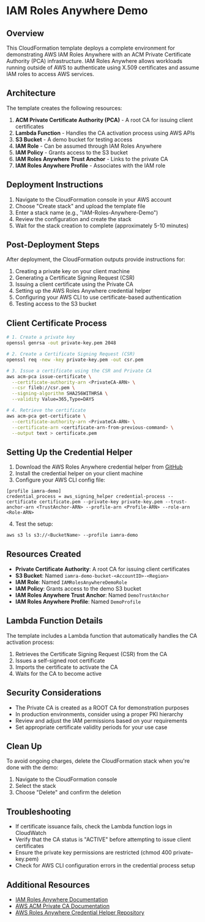 # IAM Roles Anywhere Demo

## Overview

This CloudFormation template deploys a complete environment for demonstrating AWS IAM Roles Anywhere with an ACM Private Certificate Authority (PCA) infrastructure. IAM Roles Anywhere allows workloads running outside of AWS to authenticate using X.509 certificates and assume IAM roles to access AWS services.

## Architecture

The template creates the following resources:

1. **ACM Private Certificate Authority (PCA)** - A root CA for issuing client certificates
2. **Lambda Function** - Handles the CA activation process using AWS APIs
3. **S3 Bucket** - A demo bucket for testing access
4. **IAM Role** - Can be assumed through IAM Roles Anywhere
5. **IAM Policy** - Grants access to the S3 bucket
6. **IAM Roles Anywhere Trust Anchor** - Links to the private CA
7. **IAM Roles Anywhere Profile** - Associates with the IAM role

## Deployment Instructions

1. Navigate to the CloudFormation console in your AWS account
2. Choose "Create stack" and upload the template file
3. Enter a stack name (e.g., "IAM-Roles-Anywhere-Demo")
4. Review the configuration and create the stack
5. Wait for the stack creation to complete (approximately 5-10 minutes)

## Post-Deployment Steps

After deployment, the CloudFormation outputs provide instructions for:

1. Creating a private key on your client machine
2. Generating a Certificate Signing Request (CSR)
3. Issuing a client certificate using the Private CA
4. Setting up the AWS Roles Anywhere credential helper
5. Configuring your AWS CLI to use certificate-based authentication
6. Testing access to the S3 bucket

## Client Certificate Process

```bash
# 1. Create a private key
openssl genrsa -out private-key.pem 2048

# 2. Create a Certificate Signing Request (CSR)
openssl req -new -key private-key.pem -out csr.pem

# 3. Issue a certificate using the CSR and Private CA
aws acm-pca issue-certificate \
  --certificate-authority-arn <PrivateCA-ARN> \
  --csr fileb://csr.pem \
  --signing-algorithm SHA256WITHRSA \
  --validity Value=365,Type=DAYS

# 4. Retrieve the certificate
aws acm-pca get-certificate \
  --certificate-authority-arn <PrivateCA-ARN> \
  --certificate-arn <certificate-arn-from-previous-command> \
  --output text > certificate.pem
```

## Setting Up the Credential Helper

1. Download the AWS Roles Anywhere credential helper from [GitHub](https://github.com/aws/rolesanywhere-credential-helper/releases)
2. Install the credential helper on your client machine
3. Configure your AWS CLI config file:

```
[profile iamra-demo]
credential_process = aws_signing_helper credential-process --certificate certificate.pem --private-key private-key.pem --trust-anchor-arn <TrustAnchor-ARN> --profile-arn <Profile-ARN> --role-arn <Role-ARN>
```

4. Test the setup:

```bash
aws s3 ls s3://<BucketName> --profile iamra-demo
```

## Resources Created

- **Private Certificate Authority**: A root CA for issuing client certificates
- **S3 Bucket**: Named `iamra-demo-bucket-<AccountID>-<Region>`
- **IAM Role**: Named `IAMRolesAnywhereDemoRole`
- **IAM Policy**: Grants access to the demo S3 bucket
- **IAM Roles Anywhere Trust Anchor**: Named `DemoTrustAnchor`
- **IAM Roles Anywhere Profile**: Named `DemoProfile`

## Lambda Function Details

The template includes a Lambda function that automatically handles the CA activation process:

1. Retrieves the Certificate Signing Request (CSR) from the CA
2. Issues a self-signed root certificate
3. Imports the certificate to activate the CA
4. Waits for the CA to become active

## Security Considerations

- The Private CA is created as a ROOT CA for demonstration purposes
- In production environments, consider using a proper PKI hierarchy
- Review and adjust the IAM permissions based on your requirements
- Set appropriate certificate validity periods for your use case

## Clean Up

To avoid ongoing charges, delete the CloudFormation stack when you're done with the demo:

1. Navigate to the CloudFormation console
2. Select the stack
3. Choose "Delete" and confirm the deletion

## Troubleshooting

- If certificate issuance fails, check the Lambda function logs in CloudWatch
- Verify that the CA status is "ACTIVE" before attempting to issue client certificates
- Ensure the private key permissions are restricted (chmod 400 private-key.pem)
- Check for AWS CLI configuration errors in the credential process setup

## Additional Resources

- [IAM Roles Anywhere Documentation](https://docs.aws.amazon.com/rolesanywhere/latest/userguide/introduction.html)
- [AWS ACM Private CA Documentation](https://docs.aws.amazon.com/acm-pca/latest/userguide/PcaWelcome.html)
- [AWS Roles Anywhere Credential Helper Repository](https://github.com/aws/rolesanywhere-credential-helper)
